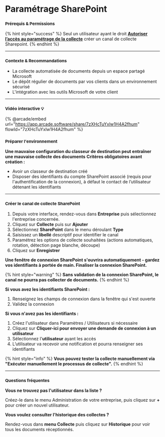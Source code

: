 # Paramétrage SharePoint

### <sup>**Prérequis & Permissions**</sup>

{% hint style="success" %}
Seul un utilisateur ayant le droit [**Autoriser l’accès au paramétrage de la collecte**](../administration/detail-des-droits.md) créer un canal de collecte Sharepoint.
{% endhint %}

***

### <sup>**Contexte & Recommandations**</sup>

* La collecte automatisée de documents depuis un espace partagé Microsoft
* Le dépôt régulier de documents par vos clients dans un environnement sécurisé
* L'intégration avec les outils Microsoft de votre client

***

### <sup>Vidéo interactive 💡</sup>

{% @arcade/embed url="https://app.arcade.software/share/7zXHcTuYxlw1H4A2fhum" flowId="7zXHcTuYxlw1H4A2fhum" %}

### <sup>**Préparer l'environnement**</sup>

**Une mauvaise configuration du classeur de destination peut entraîner une mauvaise collecte des documents** **Critères obligatoires avant création :**

* Avoir un classeur de destination créé
* Disposer des identifiants du compte SharePoint associé (requis pour l'authentification de la connexion), à défaut le contact de l’utilisateur détenant les identifiants

***

### <sup>**Créer le canal de collecte SharePoint**</sup>

1. Depuis votre interface, rendez-vous dans **Entreprise** puis sélectionnez l'entreprise concernée.
2. Cliquez sur **Collecte** puis sur **Ajouter**
3. Sélectionnez **SharePoint** dans le menu déroulant **Type**
4. Saisissez un **libellé** descriptif pour identifier le canal
5. Paramétrez les options de collecte souhaitées (actions automatiques, rotation, détection page blanche, découpe)
6. Cliquez sur **Enregistrer**

**Une fenêtre de connexion SharePoint s'ouvrira automatiquement - gardez vos identifiants à portée de main. Finaliser la connexion SharePoint.**

{% hint style="warning" %}
**Sans validation de la connexion SharePoint, le canal ne pourra pas collecter de documents.**
{% endhint %}

**Si vous avez les identifiants SharePoint :**

1. Renseignez les champs de connexion dans la fenêtre qui s'est ouverte
2. Validez la connexion

**Si vous n'avez pas les identifiants :**

1. Créez l'utilisateur dans Paramètres / Utilisateurs si nécessaire
2. Cliquez sur **Cliquer-ici pour envoyer une demande de connexion à un utilisateur**
3. Sélectionnez l'**utilisateur** ayant les accès
4. L’utilisateur va recevoir une notification et pourra renseigner ses identifiants

{% hint style="info" %}
**Vous pouvez tester la collecte manuellement via "Exécuter manuellement le processus de collecte".**
{% endhint %}

***

### <sup>**Questions fréquentes**</sup>

**Vous ne trouvez pas l'utilisateur dans la liste ?**

Créez-le dans le menu Administration de votre entreprise, puis cliquez sur **+** pour créer un nouvel utilisateur.

**Vous voulez consulter l'historique des collectes ?**

Rendez-vous dans **menu Collecte** puis cliquez sur **Historique** pour voir tous les documents réceptionnés.
